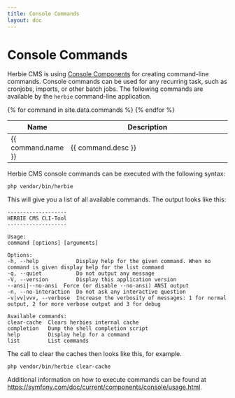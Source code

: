 ```yaml
---
title: Console Commands
layout: doc
---
```


# Console Commands

Herbie CMS is using [Console Components](https://symfony.com/doc/current/components/console.html) for creating command-line commands.
Console commands can be used for any recurring task, such as cronjobs, imports, or other batch jobs.
The following commands are available by the `herbie` command-line application.

<table class="pure-table pure-table-horizontal">
    <thead>
        <tr>
            <th style="width:25%">Name</th>
            <th style="width:75%">Description</th>
        </tr>
    </thead>
    <tbody>
    {% for command in site.data.commands %}
        <tr>
            <td>{{ command.name }}</td>
            <td>{{ command.desc }}</td>
        </tr>
    {% endfor %}
    </tbody>
</table>

Herbie CMS console commands can be executed with the following syntax:

    php vendor/bin/herbie

This will give you a list of all available commands.
The output looks like this:

    -------------------
    HERBIE CMS CLI-Tool
    -------------------
    
    Usage:
    command [options] [arguments]
    
    Options:
    -h, --help            Display help for the given command. When no command is given display help for the list command
    -q, --quiet           Do not output any message
    -V, --version         Display this application version
    --ansi|--no-ansi  Force (or disable --no-ansi) ANSI output
    -n, --no-interaction  Do not ask any interactive question
    -v|vv|vvv, --verbose  Increase the verbosity of messages: 1 for normal output, 2 for more verbose output and 3 for debug
    
    Available commands:
    clear-cache  Clears herbies internal cache
    completion   Dump the shell completion script
    help         Display help for a command
    list         List commands

The call to clear the caches then looks like this, for example.

    php vendor/bin/herbie clear-cache

Additional information on how to execute commands can be found at <https://symfony.com/doc/current/components/console/usage.html>.
